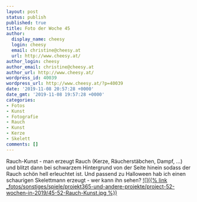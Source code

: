 ```yaml
---
layout: post
status: publish
published: true
title: Foto der Woche 45
author:
  display_name: cheesy
  login: cheesy
  email: christine@cheesy.at
  url: http://www.cheesy.at/
author_login: cheesy
author_email: christine@cheesy.at
author_url: http://www.cheesy.at/
wordpress_id: 40039
wordpress_url: http://www.cheesy.at/?p=40039
date: '2019-11-08 20:57:28 +0000'
date_gmt: '2019-11-08 19:57:28 +0000'
categories:
- Fotos
- Kunst
- Fotografie
- Rauch
- Kunst
- Kerze
- Skelett
comments: []
---
```

Rauch-Kunst - man erzeugt Rauch (Kerze, Räucherstäbchen, Dampf, ...) und blitzt dann bei schwarzem Hintergrund von der Seite hinein sodass der Rauch schön hell erleuchtet ist.
Und passend zu Halloween hab ich einen schaurigen Skelettmann erzeugt - wer kann ihn sehen?
[![]({% link _fotos/sonstiges/spiele/projekt365-und-andere-projekte/project-52-wochen-in-2019/45-52-Rauch-Kunst.jpg %})](http://www.cheesy.at/fotos/spiele/projekt365-und-andere-projekte/project-52-wochen-in-2019/)
